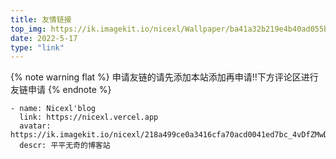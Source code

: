 ```yaml
---
title: 友情链接
top_img: https://ik.imagekit.io/nicexl/Wallpaper/ba41a32b219e4b40ad055bbb52935896_Y0819msuI.jpg
date: 2022-5-17
type: "link"
---
```


<div id="qexo-friends"></div>
<link rel="stylesheet" href="https://unpkg.com/qexo-static@1.1.3/hexo/friends/friends.css"/>
<script src="https://unpkg.com/qexo-static@1.1.3/hexo/friends/friends.js"></script>
<script>loadQexoFriends("qexo-friends", "https://qexo-i.vercel.app")</script>
<div id="friends-api"></div>
<script src="https://vercel-jsdcdn.vercel.app
/gh/Fgaoxing/blog-cdn@main/source/js/friends-api.js"></script>
<script>qexo_friend_api("friends-api","https://qexo-i.vercel.app");</script>


{% note warning flat %} 申请友链的请先添加本站添加再申请!!下方评论区进行友链申请 {% endnote %}

````
- name: Nicexl'blog
  link: https://nicexl.vercel.app
  avatar: https://ik.imagekit.io/nicexl/218a499ce0a3416cfa70acd0041ed7bc_4vDfZMwDF.jpeg
  descr: 平平无奇的博客站
````

